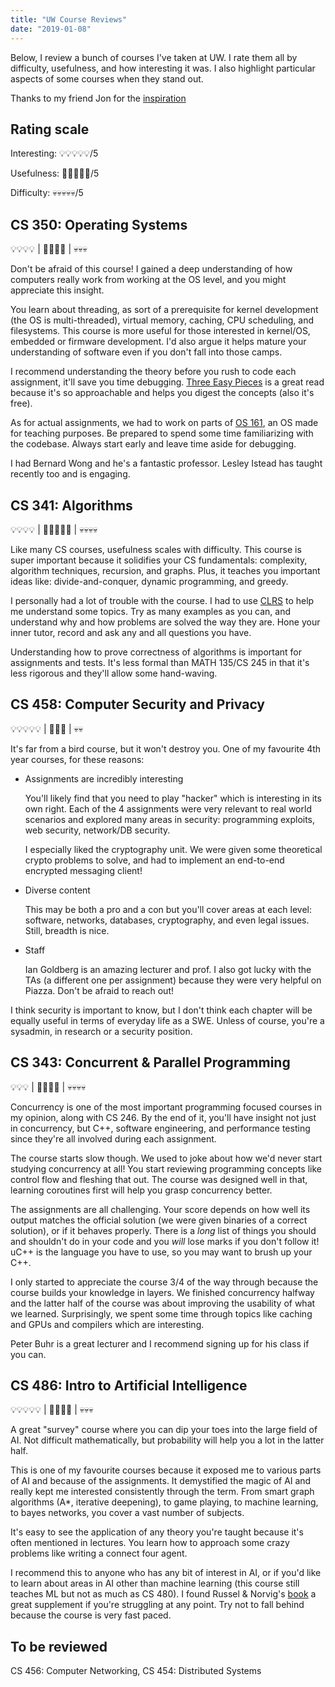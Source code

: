 ```yaml
---
title: "UW Course Reviews"
date: "2019-01-08"
---
```


Below, I review a bunch of courses I've taken at UW. I rate them all by difficulty, usefulness, and how interesting it was.
I also highlight particular aspects of some courses when they stand out.

Thanks to my friend Jon for the [inspiration](https://jonathantsang.github.io/cs-courses/)

## Rating scale

Interesting: 💡💡💡💡💡/5

Usefulness: 🔨🔨🔨🔨🔨/5

Difficulty: 💀💀💀💀💀/5

## CS 350: Operating Systems

💡💡💡💡 | 🔨🔨🔨🔨 | 💀💀💀

Don't be afraid of this course! I gained a deep understanding of how computers really work from working at the OS level, and you might appreciate this insight.

You learn about threading, as sort of a prerequisite for kernel development (the OS is multi-threaded), virtual memory, caching, CPU scheduling, and filesystems. This course is more useful for those interested in kernel/OS, embedded or firmware development. I'd also argue it helps mature your understanding of software even if you don't fall into those camps.

I recommend understanding the theory before you rush to code each assignment, it'll save you time debugging. [Three Easy Pieces](http://pages.cs.wisc.edu/~remzi/OSTEP/) is a great read because it's so approachable and helps you digest the concepts (also it's free).

As for actual assignments, we had to work on parts of [OS 161](http://os161.eecs.harvard.edu/), an OS made for teaching purposes. Be prepared to spend some time familiarizing with the codebase. Always start early and leave time aside for debugging.

I had Bernard Wong and he's a fantastic professor. Lesley Istead has taught recently too and is engaging.

## CS 341: Algorithms

💡💡💡💡 | 🔨🔨🔨🔨🔨 | 💀💀💀💀

Like many CS courses, usefulness scales with difficulty. This course is super important because it solidifies your CS fundamentals: complexity, algorithm techniques, recursion, and graphs.
Plus, it teaches you important ideas like: divide-and-conquer, dynamic programming, and greedy.

I personally had a lot of trouble with the course. I had to use [CLRS](https://mitpress.mit.edu/books/introduction-algorithms-third-edition) to help me understand some topics. 
Try as many examples as you can, and understand why and how problems are solved the way they are. Hone your inner tutor, record and ask any and all questions you have.

Understanding how to prove correctness of algorithms is important for assignments and tests. It's less formal than MATH 135/CS 245 in that it's less rigorous and they'll allow some hand-waving.

## CS 458: Computer Security and Privacy

💡💡💡💡💡 | 🔨🔨🔨 | 💀💀

It's far from a bird course, but it won't destroy you. One of my favourite 4th year courses, for these reasons:
- Assignments are incredibly interesting

  You'll likely find that you need to play "hacker" which is interesting in its own right. Each of the 4 assignments were very relevant to real world scenarios and explored many areas in security: programming exploits, web security, network/DB security.

  I especially liked the cryptography unit. We were given some theoretical crypto problems to solve, and had to implement an end-to-end encrypted messaging client!
- Diverse content

  This may be both a pro and a con but you'll cover areas at each level: software, networks, databases, cryptography, and even legal issues. Still, breadth is nice.
- Staff

  Ian Goldberg is an amazing lecturer and prof. I also got lucky with the TAs (a different one per assignment) because they were very helpful on Piazza. Don't be afraid to reach out!

I think security is important to know, but I don't think each chapter will be equally useful in terms of everyday life as a SWE. Unless of course, you're a sysadmin, in research or a security position.

## CS 343: Concurrent & Parallel Programming

💡💡💡 | 🔨🔨🔨🔨 | 💀💀💀💀

Concurrency is one of the most important programming focused courses in my opinion, along with CS 246. By the end of it, you'll have insight not just in concurrency, but C++, software engineering, and performance testing since they're all involved during each assignment.

The course starts slow though. We used to joke about how we'd never start studying concurrency at all! You start reviewing programming concepts like control flow and fleshing that out. The course was designed well in that, learning coroutines first will help you grasp concurrency better.

The assignments are all challenging. Your score depends on how well its output matches the official solution (we were given binaries of a correct solution), or if it behaves properly. There is a *long* list of things you should and shouldn't do in your code and you *will* lose marks if you don't follow it!
uC++ is the language you have to use, so you may want to brush up your C++.

I only started to appreciate the course 3/4 of the way through because the course builds your knowledge in layers. We finished concurrency halfway and the latter half of the course was about improving the usability of what we learned. Surprisingly, we spent some time through topics like caching and GPUs and compilers which are interesting.

Peter Buhr is a great lecturer and I recommend signing up for his class if you can.

## CS 486: Intro to Artificial Intelligence

💡💡💡💡💡 | 🔨🔨🔨🔨 | 💀💀💀

A great "survey" course where you can dip your toes into the large field of AI. Not difficult mathematically, but probability will help you a lot in the latter half.

This is one of my favourite courses because it exposed me to various parts of AI and because of the assignments. It demystified the magic of AI and really kept me interested consistently through the term. From smart graph algorithms (A*, iterative deepening), to game playing, to machine learning, to bayes networks, you cover a vast number of subjects.

It's easy to see the application of any theory you're taught because it's often mentioned in lectures. You learn how to approach some crazy problems like writing a connect four agent.

I recommend this to anyone who has any bit of interest in AI, or if you'd like to learn about areas in AI other than machine learning (this course still teaches ML but not as much as CS 480). I found Russel & Norvig's [book](http://aima.cs.berkeley.edu/) a great supplement if you're struggling at any point. Try not to fall behind because the course is very fast paced.

## To be reviewed

CS 456: Computer Networking, CS 454: Distributed Systems
